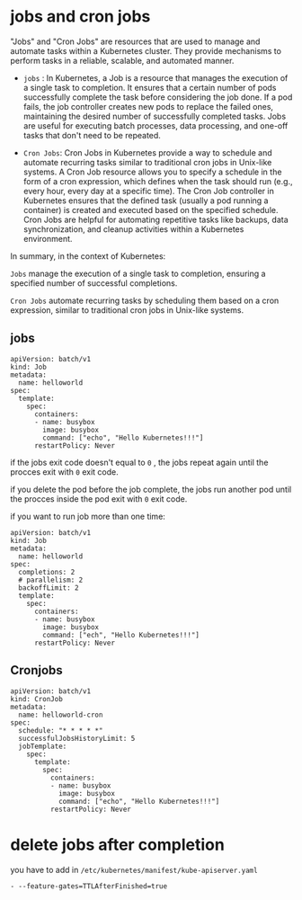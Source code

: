 # jobs and cron jobs

"Jobs" and "Cron Jobs" are resources that are used to manage and automate tasks within a Kubernetes cluster. They provide mechanisms to perform tasks in a reliable, scalable, and automated manner.

- `jobs` : 
In Kubernetes, a Job is a resource that manages the execution of a single task to completion. It ensures that a certain number of pods successfully complete the task before considering the job done. If a pod fails, the job controller creates new pods to replace the failed ones, maintaining the desired number of successfully completed tasks. Jobs are useful for executing batch processes, data processing, and one-off tasks that don't need to be repeated.

- `Cron Jobs`:
Cron Jobs in Kubernetes provide a way to schedule and automate recurring tasks similar to traditional cron jobs in Unix-like systems. A Cron Job resource allows you to specify a schedule in the form of a cron expression, which defines when the task should run (e.g., every hour, every day at a specific time). The Cron Job controller in Kubernetes ensures that the defined task (usually a pod running a container) is created and executed based on the specified schedule.
Cron Jobs are helpful for automating repetitive tasks like backups, data synchronization, and cleanup activities within a Kubernetes environment.

In summary, in the context of Kubernetes:

`Jobs` manage the execution of a single task to completion, ensuring a specified number of successful completions.


`Cron Jobs` automate recurring tasks by scheduling them based on a cron expression, similar to traditional cron jobs in Unix-like systems.




## jobs
```
apiVersion: batch/v1
kind: Job
metadata:
  name: helloworld
spec:
  template:
    spec:
      containers:
      - name: busybox
        image: busybox
        command: ["echo", "Hello Kubernetes!!!"]
      restartPolicy: Never

```

if the jobs exit code doesn't equal to `0` , the jobs repeat again until the procces exit with `0` exit code.

if you delete the pod before the job complete, the jobs run another pod until the procces inside the pod exit with `0` exit code.

if you want to run job more than one time: 
```
apiVersion: batch/v1
kind: Job
metadata:
  name: helloworld
spec:
  completions: 2
  # parallelism: 2
  backoffLimit: 2
  template:
    spec:
      containers:
      - name: busybox
        image: busybox
        command: ["ech", "Hello Kubernetes!!!"]
      restartPolicy: Never

```



## Cronjobs

```
apiVersion: batch/v1
kind: CronJob
metadata:
  name: helloworld-cron
spec:
  schedule: "* * * * *"
  successfulJobsHistoryLimit: 5
  jobTemplate:
    spec:
      template:
        spec:
          containers:
          - name: busybox
            image: busybox
            command: ["echo", "Hello Kubernetes!!!"]
          restartPolicy: Never
```


# delete jobs after completion
you have to add in `/etc/kubernetes/manifest/kube-apiserver.yaml` 

```
- --feature-gates=TTLAfterFinished=true

```